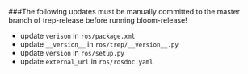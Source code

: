 ###The following updates must be manually committed to the master branch of trep-release before running bloom-release!

 * update `verison` in `ros/package.xml`
 * update `__version__` in `ros/trep/__version__.py`
 * update `version` in `ros/setup.py`
 * update `external_url` in `ros/rosdoc.yaml`
